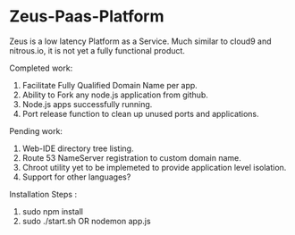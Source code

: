 Zeus-Paas-Platform
==================

Zeus is a low latency Platform as a Service.
Much similar to cloud9 and nitrous.io, it is not yet a fully functional product.

Completed work:
1. Facilitate Fully Qualified Domain Name per app.
2. Ability to Fork any node.js application from github.
3. Node.js apps successfully running.
4. Port release function to clean up unused ports and applications.

Pending work:
1. Web-IDE directory tree listing.
2. Route 53 NameServer registration to custom domain name.
3. Chroot utility yet to be implemeted to provide application level isolation.
4. Support for other languages?


Installation Steps :

1. sudo npm install
2. sudo ./start.sh OR nodemon app.js


